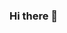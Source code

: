 ### Hi there 👋

<!--
**Daniel-caires/daniel-caires** is a ✨ _special_ ✨ repository because its `README.md` (this file) appears on your GitHub profile.
$theme=vision-friendly-dark
Here are some ideas to get you started:
[![Anurag's GitHub stats](https://github-readme-stats.vercel.app/api?username=daniel-caires)](https://github.com/daniel-caires/github-readme-stats) (https://github-readme-stats.vercel.app/api?username=daniel-caires&theme=vision-friendly-dark_icons=true)

vision-friendly-dark
- 🔭 I’m currently working on ...
- 🌱 I’m currently learning ...
- 👯 I’m looking to collaborate on ...
- 🤔 I’m looking for help with ...
- 💬 Ask me about ...
- 📫 How to reach me: 
- 😄 Pronouns: ...
- ⚡ Fun fact: ...
-->
